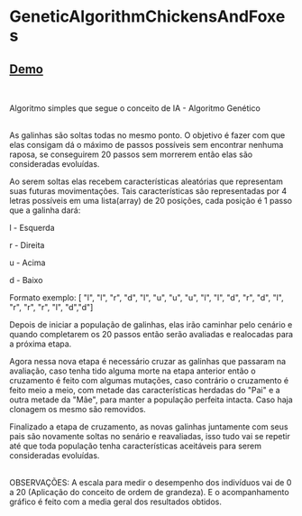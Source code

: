 # GeneticAlgorithmChickensAndFoxes
<a href="https://paulohrodrigues.github.io/GeneticAlgorithmChickensAndFoxes/"><h2>Demo</h2></a>
</br>

Algoritmo simples que segue o conceito de IA - Algoritmo Genético<br><br>

<p>As galinhas são soltas todas no mesmo ponto. O objetivo é fazer com que elas consigam dá o máximo de passos possíveis sem encontrar nenhuma raposa, se conseguirem 20 passos sem morrerem então elas são consideradas evoluídas.</p>

<p> Ao serem soltas elas recebem características aleatórias que representam suas futuras movimentações.
Tais características são representadas por 4 letras possíveis em uma lista(array) de 20 posições, cada posição é 1 passo que a galinha dará:</p>

<p> l - Esquerda </p>
<p> r - Direita </p>
<p> u - Acima </p>
<p> d - Baixo </p>

<p> Formato exemplo: [ "l", "l", "r", "d", "l", "u", "u", "u", "l", "l", "d", "r", "d", "l", "r", "r", "r", "l", "d","d"]</p>

<p>Depois de iniciar a população de galinhas, elas irão caminhar pelo cenário e quando completarem os 20 passos então serão avaliadas e realocadas para a próxima etapa.</p>
<p>Agora nessa nova etapa é necessário cruzar as galinhas que passaram na avaliação, caso tenha tido alguma morte na etapa anterior então o cruzamento é feito com algumas mutações, caso contrário o cruzamento é feito meio a meio, com metade das características herdadas do "Pai" e a outra metade da "Mãe", para manter a população perfeita intacta. Caso haja clonagem os mesmo são removidos.</p>

<p>Finalizado a etapa de cruzamento, as novas galinhas juntamente com seus pais são novamente soltas no senário e reavaliadas, isso tudo vai se repetir até que toda população tenha características aceitáveis para serem consideradas evoluídas.</p>
<br>
OBSERVAÇÕES: A escala para medir o desempenho dos indivíduos vai de 0 a 20 (Aplicação do conceito de ordem de grandeza). E o acompanhamento gráfico é feito com a media geral dos resultados obtidos.

